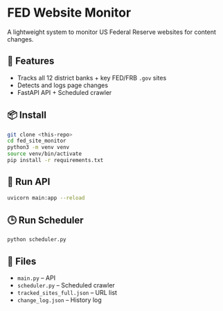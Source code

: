 # FED Website Monitor

A lightweight system to monitor US Federal Reserve websites for content changes.

## 🔧 Features
- Tracks all 12 district banks + key FED/FRB `.gov` sites
- Detects and logs page changes
- FastAPI API + Scheduled crawler

## 📦 Install
```bash
git clone <this-repo>
cd fed_site_monitor
python3 -m venv venv
source venv/bin/activate
pip install -r requirements.txt
```

## 🚀 Run API
```bash
uvicorn main:app --reload
```

## 🕒 Run Scheduler
```bash
python scheduler.py
```

## 📂 Files
- `main.py` – API
- `scheduler.py` – Scheduled crawler
- `tracked_sites_full.json` – URL list
- `change_log.json` – History log
